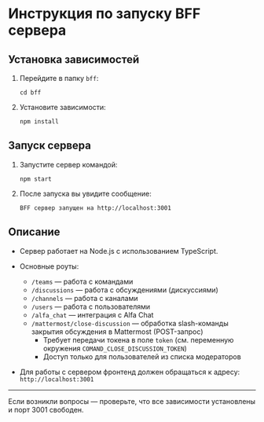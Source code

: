 # Инструкция по запуску BFF сервера

## Установка зависимостей

1. Перейдите в папку `bff`:
   ```
   cd bff
   ```
2. Установите зависимости:
   ```
   npm install
   ```

## Запуск сервера

1. Запустите сервер командой:
   ```
   npm start
   ```
2. После запуска вы увидите сообщение:
   ```
   BFF сервер запущен на http://localhost:3001
   ```

## Описание
- Сервер работает на Node.js с использованием TypeScript.
- Основные роуты:
  - `/teams` — работа с командами
  - `/discussions` — работа с обсуждениями (дискуссиями)
  - `/channels` — работа с каналами
  - `/users` — работа с пользователями
  - `/alfa_chat` — интеграция с Alfa Chat
  - `/mattermost/close-discussion` — обработка slash-команды закрытия обсуждения в Mattermost (POST-запрос)
    - Требует передачи токена в поле `token` (см. переменную окружения `COMAND_CLOSE_DISCUSSION_TOKEN`)
    - Доступ только для пользователей из списка модераторов

- Для работы с сервером фронтенд должен обращаться к адресу: `http://localhost:3001`

---
Если возникли вопросы — проверьте, что все зависимости установлены и порт 3001 свободен. 